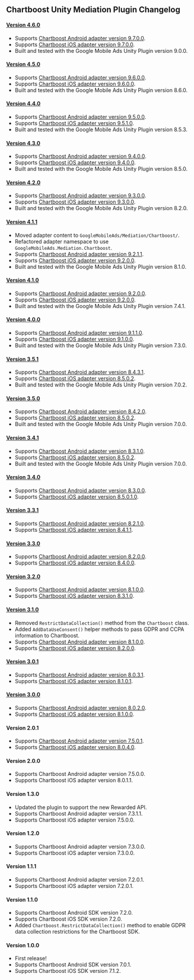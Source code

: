 ## Chartboost Unity Mediation Plugin Changelog

#### [Version 4.6.0](https://dl.google.com/googleadmobadssdk/mediation/unity/chartboost/ChartboostUnityAdapter-4.6.0.zip)
- Supports [Chartboost Android adapter version 9.7.0.0](https://github.com/googleads/googleads-mobile-android-mediation/blob/main/ThirdPartyAdapters/chartboost/CHANGELOG.md#version-9700).
- Supports [Chartboost iOS adapter version 9.7.0.0](https://github.com/googleads/googleads-mobile-ios-mediation/blob/main/adapters/Chartboost/CHANGELOG.md#version-9700).
- Built and tested with the Google Mobile Ads Unity Plugin version 9.0.0.

#### [Version 4.5.0](https://dl.google.com/googleadmobadssdk/mediation/unity/chartboost/ChartboostUnityAdapter-4.5.0.zip)
- Supports [Chartboost Android adapter version 9.6.0.0](https://github.com/googleads/googleads-mobile-android-mediation/blob/main/ThirdPartyAdapters/chartboost/CHANGELOG.md#version-9600).
- Supports [Chartboost iOS adapter version 9.6.0.0](https://github.com/googleads/googleads-mobile-ios-mediation/blob/main/adapters/Chartboost/CHANGELOG.md#version-9600).
- Built and tested with the Google Mobile Ads Unity Plugin version 8.6.0.

#### [Version 4.4.0](https://dl.google.com/googleadmobadssdk/mediation/unity/chartboost/ChartboostUnityAdapter-4.4.0.zip)
- Supports [Chartboost Android adapter version 9.5.0.0](https://github.com/googleads/googleads-mobile-android-mediation/blob/main/ThirdPartyAdapters/chartboost/CHANGELOG.md#version-9500).
- Supports [Chartboost iOS adapter version 9.5.1.0](https://github.com/googleads/googleads-mobile-ios-mediation/blob/main/adapters/Chartboost/CHANGELOG.md#version-9510).
- Built and tested with the Google Mobile Ads Unity Plugin version 8.5.3.

#### [Version 4.3.0](https://dl.google.com/googleadmobadssdk/mediation/unity/chartboost/ChartboostUnityAdapter-4.3.0.zip)
- Supports [Chartboost Android adapter version 9.4.0.0](https://github.com/googleads/googleads-mobile-android-mediation/blob/main/ThirdPartyAdapters/chartboost/CHANGELOG.md#version-9400).
- Supports [Chartboost iOS adapter version 9.4.0.0](https://github.com/googleads/googleads-mobile-ios-mediation/blob/main/adapters/Chartboost/CHANGELOG.md#version-9400).
- Built and tested with the Google Mobile Ads Unity Plugin version 8.5.0.

#### [Version 4.2.0](https://dl.google.com/googleadmobadssdk/mediation/unity/chartboost/ChartboostUnityAdapter-4.2.0.zip)
- Supports [Chartboost Android adapter version 9.3.0.0](https://github.com/googleads/googleads-mobile-android-mediation/blob/main/ThirdPartyAdapters/chartboost/CHANGELOG.md#version-9300).
- Supports [Chartboost iOS adapter version 9.3.0.0](https://github.com/googleads/googleads-mobile-ios-mediation/blob/main/adapters/Chartboost/CHANGELOG.md#version-9300).
- Built and tested with the Google Mobile Ads Unity Plugin version 8.2.0.

#### [Version 4.1.1](https://dl.google.com/googleadmobadssdk/mediation/unity/chartboost/ChartboostUnityAdapter-4.1.1.zip)
- Moved adapter content to `GoogleMobileAds/Mediation/Chartboost/`.
- Refactored adapter namespace to use `GoogleMobileAds.Mediation.Chartboost`.
- Supports [Chartboost Android adapter version 9.2.1.1](https://github.com/googleads/googleads-mobile-android-mediation/blob/main/ThirdPartyAdapters/chartboost/CHANGELOG.md#version-9211).
- Supports [Chartboost iOS adapter version 9.2.0.0](https://github.com/googleads/googleads-mobile-ios-mediation/blob/main/adapters/Chartboost/CHANGELOG.md#version-9200).
- Built and tested with the Google Mobile Ads Unity Plugin version 8.1.0.

#### [Version 4.1.0](https://dl.google.com/googleadmobadssdk/mediation/unity/chartboost/ChartboostUnityAdapter-4.1.0.zip)
- Supports [Chartboost Android adapter version 9.2.0.0](https://github.com/googleads/googleads-mobile-android-mediation/blob/main/ThirdPartyAdapters/chartboost/CHANGELOG.md#version-9200).
- Supports [Chartboost iOS adapter version 9.2.0.0](https://github.com/googleads/googleads-mobile-ios-mediation/blob/main/adapters/Chartboost/CHANGELOG.md#version-9200).
- Built and tested with the Google Mobile Ads Unity Plugin version 7.4.1.

#### [Version 4.0.0](https://dl.google.com/googleadmobadssdk/mediation/unity/chartboost/ChartboostUnityAdapter-4.0.0.zip)
- Supports [Chartboost Android adapter version 9.1.1.0](https://github.com/googleads/googleads-mobile-android-mediation/blob/main/ThirdPartyAdapters/chartboost/CHANGELOG.md#version-9110).
- Supports [Chartboost iOS adapter version 9.1.0.0](https://github.com/googleads/googleads-mobile-ios-mediation/blob/main/adapters/Chartboost/CHANGELOG.md#version-9100).
- Built and tested with the Google Mobile Ads Unity Plugin version 7.3.0.

#### [Version 3.5.1](https://dl.google.com/googleadmobadssdk/mediation/unity/chartboost/ChartboostUnityAdapter-3.5.1.zip)
- Supports [Chartboost Android adapter version 8.4.3.1](https://github.com/googleads/googleads-mobile-android-mediation/blob/main/ThirdPartyAdapters/chartboost/CHANGELOG.md#version-8431).
- Supports [Chartboost iOS adapter version 8.5.0.2](https://github.com/googleads/googleads-mobile-ios-mediation/blob/main/adapters/Chartboost/CHANGELOG.md#version-8502).
- Built and tested with the Google Mobile Ads Unity Plugin version 7.0.2.

#### [Version 3.5.0](https://dl.google.com/googleadmobadssdk/mediation/unity/chartboost/ChartboostUnityAdapter-3.5.0.zip)
- Supports [Chartboost Android adapter version 8.4.2.0](https://github.com/googleads/googleads-mobile-android-mediation/blob/main/ThirdPartyAdapters/chartboost/CHANGELOG.md#version-8420).
- Supports [Chartboost iOS adapter version 8.5.0.2](https://github.com/googleads/googleads-mobile-ios-mediation/blob/main/adapters/Chartboost/CHANGELOG.md#version-8502).
- Built and tested with the Google Mobile Ads Unity Plugin version 7.0.0.

#### [Version 3.4.1](https://dl.google.com/googleadmobadssdk/mediation/unity/chartboost/ChartboostUnityAdapter-3.4.1.zip)
- Supports [Chartboost Android adapter version 8.3.1.0](https://github.com/googleads/googleads-mobile-android-mediation/blob/main/ThirdPartyAdapters/chartboost/CHANGELOG.md#version-8310).
- Supports [Chartboost iOS adapter version 8.5.0.2](https://github.com/googleads/googleads-mobile-ios-mediation/blob/main/adapters/Chartboost/CHANGELOG.md#version-8502).
- Built and tested with the Google Mobile Ads Unity Plugin version 7.0.0.

#### [Version 3.4.0](https://dl.google.com/googleadmobadssdk/mediation/unity/chartboost/ChartboostUnityAdapter-3.4.0.zip)
- Supports [Chartboost Android adapter version 8.3.0.0](https://github.com/googleads/googleads-mobile-android-mediation/blob/main/ThirdPartyAdapters/chartboost/CHANGELOG.md#version-8300).
- Supports [Chartboost iOS adapter version 8.5.0.1.0](https://github.com/googleads/googleads-mobile-ios-mediation/blob/main/adapters/Chartboost/CHANGELOG.md#version-85010).

#### [Version 3.3.1](https://dl.google.com/googleadmobadssdk/mediation/unity/chartboost/ChartboostUnityAdapter-3.3.1.zip)
- Supports [Chartboost Android adapter version 8.2.1.0](https://github.com/googleads/googleads-mobile-android-mediation/blob/main/ThirdPartyAdapters/chartboost/CHANGELOG.md#version-8210).
- Supports [Chartboost iOS adapter version 8.4.1.1](https://github.com/googleads/googleads-mobile-ios-mediation/blob/main/adapters/Chartboost/CHANGELOG.md#version-8411).

#### [Version 3.3.0](https://dl.google.com/googleadmobadssdk/mediation/unity/chartboost/ChartboostUnityAdapter-3.3.0.zip)
- Supports [Chartboost Android adapter version 8.2.0.0](https://github.com/googleads/googleads-mobile-android-mediation/blob/main/ThirdPartyAdapters/chartboost/CHANGELOG.md#version-8200).
- Supports [Chartboost iOS adapter version 8.4.0.0](https://github.com/googleads/googleads-mobile-ios-mediation/blob/main/adapters/Chartboost/CHANGELOG.md#version-8400).

#### [Version 3.2.0](https://dl.google.com/googleadmobadssdk/mediation/unity/chartboost/ChartboostUnityAdapter-3.2.0.zip)
- Supports [Chartboost Android adapter version 8.1.0.0](https://github.com/googleads/googleads-mobile-android-mediation/blob/main/ThirdPartyAdapters/chartboost/CHANGELOG.md#version-8100).
- Supports [Chartboost iOS adapter version 8.3.1.0](https://github.com/googleads/googleads-mobile-ios-mediation/blob/main/adapters/Chartboost/CHANGELOG.md#version-8310).

#### [Version 3.1.0](https://dl.google.com/googleadmobadssdk/mediation/unity/chartboost/ChartboostUnityAdapter-3.1.0.zip)
- Removed `RestrictDataCollection()` method from the `Chartboost` class.
- Added `AddDataUseConsent()` helper methods to pass GDPR and CCPA information to Chartboost.
- Supports [Chartboost Android adapter version 8.1.0.0](https://github.com/googleads/googleads-mobile-android-mediation/blob/main/ThirdPartyAdapters/chartboost/CHANGELOG.md#version-8100).
- Supports [Chartboost iOS adapter version 8.2.0.0](https://github.com/googleads/googleads-mobile-ios-mediation/blob/main/adapters/Chartboost/CHANGELOG.md#version-8200).

#### [Version 3.0.1](https://dl.google.com/googleadmobadssdk/mediation/unity/chartboost/ChartboostUnityAdapter-3.0.1.zip)
- Supports [Chartboost Android adapter version 8.0.3.1](https://github.com/googleads/googleads-mobile-android-mediation/blob/main/ThirdPartyAdapters/chartboost/CHANGELOG.md#version-8031).
- Supports [Chartboost iOS adapter version 8.1.0.1](https://github.com/googleads/googleads-mobile-ios-mediation/blob/main/adapters/Chartboost/CHANGELOG.md#version-8101).

#### [Version 3.0.0](https://dl.google.com/googleadmobadssdk/mediation/unity/chartboost/ChartboostUnityAdapter-3.0.0.zip)
- Supports [Chartboost Android adapter version 8.0.2.0](https://github.com/googleads/googleads-mobile-android-mediation/blob/main/ThirdPartyAdapters/chartboost/CHANGELOG.md#version-8020).
- Supports [Chartboost iOS adapter version 8.1.0.0](https://github.com/googleads/googleads-mobile-ios-mediation/blob/main/adapters/Chartboost/CHANGELOG.md#version-8100).

#### Version 2.0.1
- Supports [Chartboost Android adapter version 7.5.0.1](https://github.com/googleads/googleads-mobile-android-mediation/blob/main/ThirdPartyAdapters/chartboost/CHANGELOG.md#version-7501).
- Supports [Chartboost iOS adapter version 8.0.4.0](https://github.com/googleads/googleads-mobile-ios-mediation/blob/main/adapters/Chartboost/CHANGELOG.md#version-8040).

#### Version 2.0.0
- Supports Chartboost Android adapter version 7.5.0.0.
- Supports Chartboost iOS adapter version 8.0.1.1.

#### Version 1.3.0
- Updated the plugin to support the new Rewarded API.
- Supports Chartboost Android adapter version 7.3.1.1.
- Supports Chartboost iOS adapter version 7.5.0.0.

#### Version 1.2.0
- Supports Chartboost Android adapter version 7.3.0.0.
- Supports Chartboost iOS adapter version 7.3.0.0.

#### Version 1.1.1
- Supports Chartboost Android adapter version 7.2.0.1.
- Supports Chartboost iOS adapter version 7.2.0.1.

#### Version 1.1.0
- Supports Chartboost Android SDK version 7.2.0.
- Supports Chartboost iOS SDK version 7.2.0.
- Added `Chartboost.RestrictDataCollection()` method to enable GDPR data collection restrictions for the Chartboost SDK.

#### Version 1.0.0
- First release!
- Supports Chartboost Android SDK version 7.0.1.
- Supports Chartboost iOS SDK version 7.1.2.
